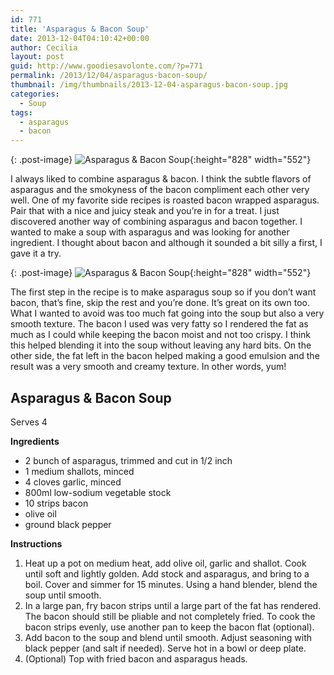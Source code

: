 ```yaml
---
id: 771
title: 'Asparagus & Bacon Soup'
date: 2013-12-04T04:10:42+00:00
author: Cecilia
layout: post
guid: http://www.goodiesavolonte.com/?p=771
permalink: /2013/12/04/asparagus-bacon-soup/
thumbnail: /img/thumbnails/2013-12-04-asparagus-bacon-soup.jpg
categories:
  - Soup
tags:
  - asparagus
  - bacon
---
```


{: .post-image}
![Asparagus & Bacon Soup](http://www.goodiesavolonte.com/wp-content/uploads/2013/12/asparagus-bacon-soup-01.jpg){:height="828" width="552"}

I always liked to combine asparagus & bacon. I think the subtle flavors of asparagus and the smokyness of the bacon compliment each other very well. One of my favorite side recipes is roasted bacon wrapped asparagus. Pair that with a nice and juicy steak and you&#8217;re in for a treat. I just discovered another way of combining asparagus and bacon together. I wanted to make a soup with asparagus and was looking for another ingredient. I thought about bacon and although it sounded a bit silly a first, I gave it a try.

<!--more-->

{: .post-image}
![Asparagus & Bacon Soup](http://www.goodiesavolonte.com/wp-content/uploads/2013/12/asparagus-bacon-soup-02.jpg){:height="828" width="552"}

The first step in the recipe is to make asparagus soup so if you don&#8217;t want bacon, that&#8217;s fine, skip the rest and you&#8217;re done. It&#8217;s great on its own too. What I wanted to avoid was too much fat going into the soup but also a very smooth texture. The bacon I used was very fatty so I rendered the fat as much as I could while keeping the bacon moist and not too crispy. I think this helped blending it into the soup without leaving any hard bits. On the other side, the fat left in the bacon helped making a good emulsion and the result was a very smooth and creamy texture. In other words, yum!

<div class="recipe-box">
  <h2 class="recipe-title">
    Asparagus & Bacon Soup
  </h2>
  
  <p>
    Serves 4
  </p>
  
  <p>
    <strong>Ingredients</strong>
  </p>
  
  <ul>
    <li>
      2 bunch of asparagus, trimmed and cut in 1/2 inch
    </li>
    <li>
      1 medium shallots, minced
    </li>
    <li>
      4 cloves garlic, minced
    </li>
    <li>
      800ml low-sodium vegetable stock
    </li>
    <li>
      10 strips bacon
    </li>
    <li>
      olive oil
    </li>
    <li>
      ground black pepper
    </li>
  </ul>
  
  <p>
    <strong>Instructions</strong>
  </p>
  
  <ol>
    <li>
      Heat up a pot on medium heat, add olive oil, garlic and shallot. Cook until soft and lightly golden. Add stock and asparagus, and bring to a boil. Cover and simmer for 15 minutes. Using a hand blender, blend the soup until smooth.
    </li>
    <li>
      In a large pan, fry bacon strips until a large part of the fat has rendered. The bacon should still be pliable and not completely fried. To cook the bacon strips evenly, use another pan to keep the bacon flat (optional).
    </li>
    <li>
      Add bacon to the soup and blend until smooth. Adjust seasoning with black pepper (and salt if needed). Serve hot in a bowl or deep plate.
    </li>
    <li>
      (Optional) Top with fried bacon and asparagus heads.
    </li>
  </ol>
</div>